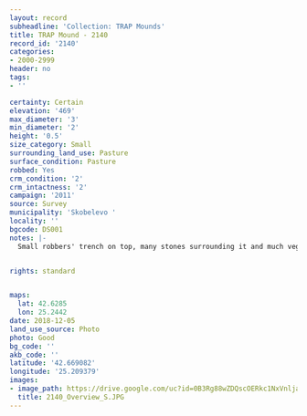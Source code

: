 ```yaml
---
layout: record
subheadline: 'Collection: TRAP Mounds'
title: TRAP Mound - 2140
record_id: '2140'
categories:
- 2000-2999
header: no
tags:
- ''

certainty: Certain
elevation: '469'
max_diameter: '3'
min_diameter: '2'
height: '0.5'
size_category: Small
surrounding_land_use: Pasture
surface_condition: Pasture
robbed: Yes
crm_condition: '2'
crm_intactness: '2'
campaign: '2011'
source: Survey
municipality: 'Skobelevo '
locality: ''
bgcode: DS001
notes: |-
  Small robbers' trench on top, many stones surrounding it and much vegetation.


rights: standard


maps:
  lat: 42.6285
  lon: 25.2442
date: 2018-12-05
land_use_source: Photo
photo: Good
bg_code: ''
akb_code: ''
latitude: '42.669082'
longitude: '25.209379'
images:
- image_path: https://drive.google.com/uc?id=0B3Rg88wZDQscOERkc1NxVnljaUE
  title: 2140_Overview_S.JPG
---
```

